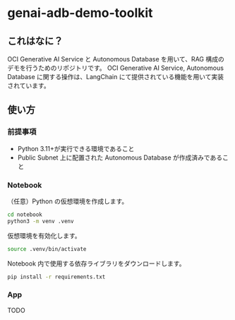 # genai-adb-demo-toolkit

## これはなに？

OCI Generative AI Service と Autonomous Database を用いて、RAG 構成のデモを行うためのリポジトリです。
OCI Generative AI Service, Autonomous Database に関する操作は、LangChain にて提供されている機能を用いて実装されています。

## 使い方

### 前提事項

- Python 3.11+が実行できる環境であること
- Public Subnet 上に配置された Autonomous Database が作成済みであること

### Notebook

（任意）Python の仮想環境を作成します。

```sh
cd notebook
python3 -m venv .venv
```

仮想環境を有効化します。

```sh
source .venv/bin/activate
```

Notebook 内で使用する依存ライブラリをダウンロードします。

```sh
pip install -r requirements.txt
```

### App

TODO
